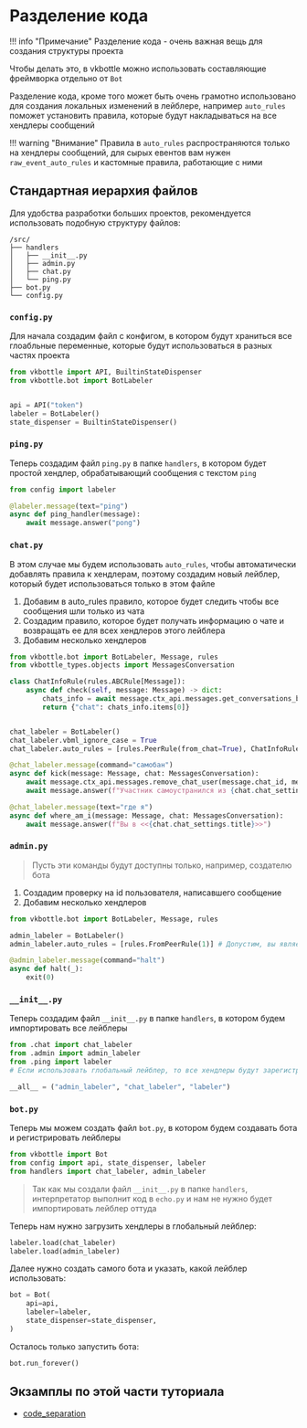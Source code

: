 # Разделение кода

!!! info "Примечание"
    Разделение кода - очень важная вещь для создания структуры проекта

Чтобы делать это, в vkbottle можно использовать составляющие фреймворка отдельно от `Bot`

Разделение кода, кроме того может быть очень грамотно использовано для создания локальных изменений в лейблере, например `auto_rules` поможет установить правила, которые будут накладываться на все хендлеры сообщений

!!! warning "Внимание"
    Правила в `auto_rules` распространяются только на хендлеры сообщений, для сырых евентов вам нужен `raw_event_auto_rules` и кастомные правила, работающие с ними

## Стандартная иерархия файлов

Для удобства разработки больших проектов, рекомендуется использовать подобную структуру файлов:

```text
/src/
├── handlers
│   ├── __init__.py
│   ├── admin.py
│   ├── chat.py
│   └── ping.py
├── bot.py
└── config.py
```

### `config.py`

Для начала создадим файл с конфигом, в котором будут храниться все глоабльные переменные, которые будут использоваться в разных частях проекта

```python
from vkbottle import API, BuiltinStateDispenser
from vkbottle.bot import BotLabeler


api = API("token")
labeler = BotLabeler()
state_dispenser = BuiltinStateDispenser()

```

### `ping.py`

Теперь создадим файл `ping.py` в папке `handlers`, в котором будет простой хендлер, обрабатывающий сообщения с текстом `ping`

```python
from config import labeler

@labeler.message(text="ping")
async def ping_handler(message):
    await message.answer("pong")

```

### `chat.py`

В этом случае мы будем использовать `auto_rules`, чтобы автоматически добавлять правила к хендлерам,
поэтому создадим новый лейблер, который будет использоваться только в этом файле

1. Добавим в auto_rules правило, которое будет следить чтобы все сообщения шли только из чата
2. Создадим правило, которое будет получать информацию о чате и возвращать ее для всех хендлеров этого лейблера
3. Добавим несколько хендлеров

```python
from vkbottle.bot import BotLabeler, Message, rules
from vkbottle_types.objects import MessagesConversation

class ChatInfoRule(rules.ABCRule[Message]):
    async def check(self, message: Message) -> dict:
        chats_info = await message.ctx_api.messages.get_conversations_by_id(message.peer_id)
        return {"chat": chats_info.items[0]}


chat_labeler = BotLabeler()
chat_labeler.vbml_ignore_case = True
chat_labeler.auto_rules = [rules.PeerRule(from_chat=True), ChatInfoRule()]

@chat_labeler.message(command="самобан")
async def kick(message: Message, chat: MessagesConversation):
    await message.ctx_api.messages.remove_chat_user(message.chat_id, message.from_id)
    await message.answer(f"Участник самоустранился из {chat.chat_settings.title} по собственному желанию")

@chat_labeler.message(text="где я")
async def where_am_i(message: Message, chat: MessagesConversation):
    await message.answer(f"Вы в <<{chat.chat_settings.title}>>")
```

### `admin.py`

> Пусть эти команды будут доступны только, например, создателю бота

1. Создадим проверку на id пользователя, написавшего сообщение
2. Добавим несколько хендлеров

<!-- todo сегодня не первое апреля, можно сделать пример с рассылкой -->

```python
from vkbottle.bot import BotLabeler, Message, rules

admin_labeler = BotLabeler()
admin_labeler.auto_rules = [rules.FromPeerRule(1)] # Допустим, вы являетесь Павлом Дуровым

@admin_labeler.message(command="halt")
async def halt(_):
    exit(0)
```

### `__init__.py`

Теперь создадим файл `__init__.py` в папке `handlers`, в котором будем импортировать все лейблеры

```python
from .chat import chat_labeler
from .admin import admin_labeler
from .ping import labeler
# Если использовать глобальный лейблер, то все хендлеры будут зарегистрированы в том же порядке, в котором они были импортированы

__all__ = ("admin_labeler", "chat_labeler", "labeler")
```

### `bot.py`

Теперь мы можем создать файл `bot.py`, в котором будем создавать бота и регистрировать лейблеры

```python
from vkbottle import Bot
from config import api, state_dispenser, labeler
from handlers import chat_labeler, admin_labeler
```

> Так как мы создали файл `__init__.py` в папке `handlers`, интерпретатор выполнит код в `echo.py` и нам не нужно будет импортировать лейблер оттуда

Теперь нам нужно загрузить хендлеры в глобальный лейблер:

```python
labeler.load(chat_labeler)
labeler.load(admin_labeler)
```

Далее нужно создать самого бота и указать, какой лейблер использовать:

```python
bot = Bot(
    api=api,
    labeler=labeler,
    state_dispenser=state_dispenser,
)
```

Осталось только запустить бота:

```python
bot.run_forever()
```

## Экзамплы по этой части туториала

* [code_separation](https://github.com/vkbottle/vkbottle/tree/master/examples/high-level/code_separation)
